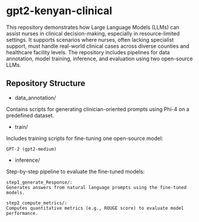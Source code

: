 # gpt2-kenyan-clinical
This repository demonstrates how Large Language Models (LLMs) can assist nurses in clinical decision-making, especially in resource-limited settings. It supports scenarios where nurses, often lacking specialist support, must handle real-world clinical cases across diverse counties and healthcare facility levels. The repository includes pipelines for data annotation, model training, inference, and evaluation using two open-source LLMs.
## Repository Structure
* data_annotation/

Contains scripts for generating clinician-oriented prompts using Phi-4 on a predefined dataset.
* train/

Includes training scripts for fine-tuning one open-source model:

    GPT-2 (gpt2-medium)

* inference/

Step-by-step pipeline to evaluate the fine-tuned models:

    step1_generate_Response/:
    Generates answers from natural language prompts using the fine-tuned models.

    step2_compute_metrics/:
    Computes quantitative metrics (e.g., ROUGE score) to evaluate model performance.
